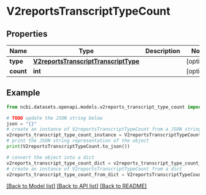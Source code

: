 # V2reportsTranscriptTypeCount


## Properties

Name | Type | Description | Notes
------------ | ------------- | ------------- | -------------
**type** | [**V2reportsTranscriptTranscriptType**](V2reportsTranscriptTranscriptType.md) |  | [optional] 
**count** | **int** |  | [optional] 

## Example

```python
from ncbi.datasets.openapi.models.v2reports_transcript_type_count import V2reportsTranscriptTypeCount

# TODO update the JSON string below
json = "{}"
# create an instance of V2reportsTranscriptTypeCount from a JSON string
v2reports_transcript_type_count_instance = V2reportsTranscriptTypeCount.from_json(json)
# print the JSON string representation of the object
print(V2reportsTranscriptTypeCount.to_json())

# convert the object into a dict
v2reports_transcript_type_count_dict = v2reports_transcript_type_count_instance.to_dict()
# create an instance of V2reportsTranscriptTypeCount from a dict
v2reports_transcript_type_count_from_dict = V2reportsTranscriptTypeCount.from_dict(v2reports_transcript_type_count_dict)
```
[[Back to Model list]](../README.md#documentation-for-models) [[Back to API list]](../README.md#documentation-for-api-endpoints) [[Back to README]](../README.md)


